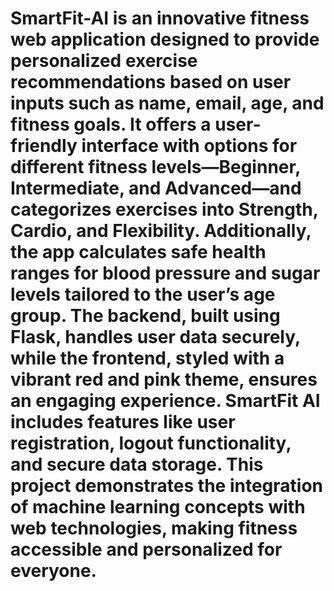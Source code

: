 # SmartFit-AI is an innovative fitness web application designed to provide personalized exercise recommendations based on user inputs such as name, email, age, and fitness goals. It offers a user-friendly interface with options for different fitness levels—Beginner, Intermediate, and Advanced—and categorizes exercises into Strength, Cardio, and Flexibility. Additionally, the app calculates safe health ranges for blood pressure and sugar levels tailored to the user’s age group. The backend, built using Flask, handles user data securely, while the frontend, styled with a vibrant red and pink theme, ensures an engaging experience. SmartFit AI includes features like user registration, logout functionality, and secure data storage. This project demonstrates the integration of machine learning concepts with web technologies, making fitness accessible and personalized for everyone.

